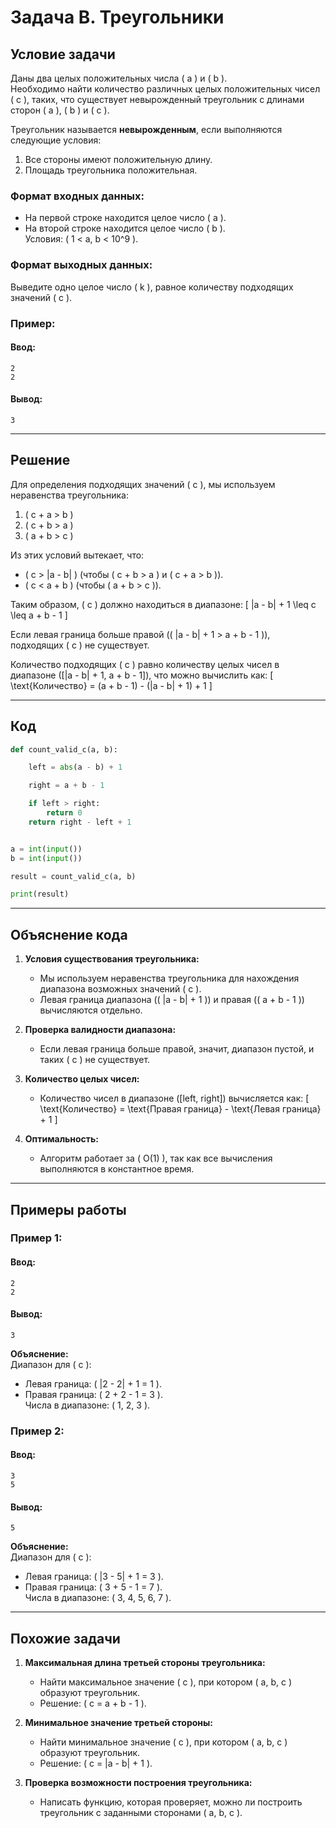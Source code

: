 

# Задача B. Треугольники

## Условие задачи

Даны два целых положительных числа \( a \) и \( b \).  
Необходимо найти количество различных целых положительных чисел \( c \), таких, что существует невырожденный треугольник с длинами сторон \( a \), \( b \) и \( c \).

Треугольник называется **невырожденным**, если выполняются следующие условия:
1. Все стороны имеют положительную длину.
2. Площадь треугольника положительная.

### Формат входных данных:
- На первой строке находится целое число \( a \).
- На второй строке находится целое число \( b \).  
Условия: \( 1 < a, b < 10^9 \).

### Формат выходных данных:
Выведите одно целое число \( k \), равное количеству подходящих значений \( c \).

### Пример:
#### Ввод:
```
2
2
```

#### Вывод:
```
3
```

---

## Решение

Для определения подходящих значений \( c \), мы используем неравенства треугольника:
1. \( c + a > b \)
2. \( c + b > a \)
3. \( a + b > c \)

Из этих условий вытекает, что:
- \( c > |a - b| \) (чтобы \( c + b > a \) и \( c + a > b \)).
- \( c < a + b \) (чтобы \( a + b > c \)).

Таким образом, \( c \) должно находиться в диапазоне:
\[ |a - b| + 1 \leq c \leq a + b - 1 \]

Если левая граница больше правой (\( |a - b| + 1 > a + b - 1 \)), подходящих \( c \) не существует.

Количество подходящих \( c \) равно количеству целых чисел в диапазоне \([|a - b| + 1, a + b - 1]\), что можно вычислить как:
\[ \text{Количество} = (a + b - 1) - (|a - b| + 1) + 1 \]

---

## Код

```python
def count_valid_c(a, b):

    left = abs(a - b) + 1

    right = a + b - 1

    if left > right:
        return 0 
    return right - left + 1


a = int(input())
b = int(input())

result = count_valid_c(a, b)

print(result)
```

---

## Объяснение кода

1. **Условия существования треугольника:**
   - Мы используем неравенства треугольника для нахождения диапазона возможных значений \( c \).
   - Левая граница диапазона (\( |a - b| + 1 \)) и правая (\( a + b - 1 \)) вычисляются отдельно.

2. **Проверка валидности диапазона:**
   - Если левая граница больше правой, значит, диапазон пустой, и таких \( c \) не существует.

3. **Количество целых чисел:**
   - Количество чисел в диапазоне \([left, right]\) вычисляется как:
     \[
     \text{Количество} = \text{Правая граница} - \text{Левая граница} + 1
     \]

4. **Оптимальность:**
   - Алгоритм работает за \( O(1) \), так как все вычисления выполняются в константное время.

---

## Примеры работы

### Пример 1:
#### Ввод:
```
2
2
```
#### Вывод:
```
3
```
**Объяснение:**  
Диапазон для \( c \):  
- Левая граница: \( |2 - 2| + 1 = 1 \).
- Правая граница: \( 2 + 2 - 1 = 3 \).  
Числа в диапазоне: \( 1, 2, 3 \).

### Пример 2:
#### Ввод:
```
3
5
```
#### Вывод:
```
5
```
**Объяснение:**  
Диапазон для \( c \):  
- Левая граница: \( |3 - 5| + 1 = 3 \).
- Правая граница: \( 3 + 5 - 1 = 7 \).  
Числа в диапазоне: \( 3, 4, 5, 6, 7 \).

---

## Похожие задачи

1. **Максимальная длина третьей стороны треугольника:**
   - Найти максимальное значение \( c \), при котором \( a, b, c \) образуют треугольник.
   - Решение: \( c = a + b - 1 \).

2. **Минимальное значение третьей стороны:**
   - Найти минимальное значение \( c \), при котором \( a, b, c \) образуют треугольник.
   - Решение: \( c = |a - b| + 1 \).

3. **Проверка возможности построения треугольника:**
   - Написать функцию, которая проверяет, можно ли построить треугольник с заданными сторонами \( a, b, c \).
